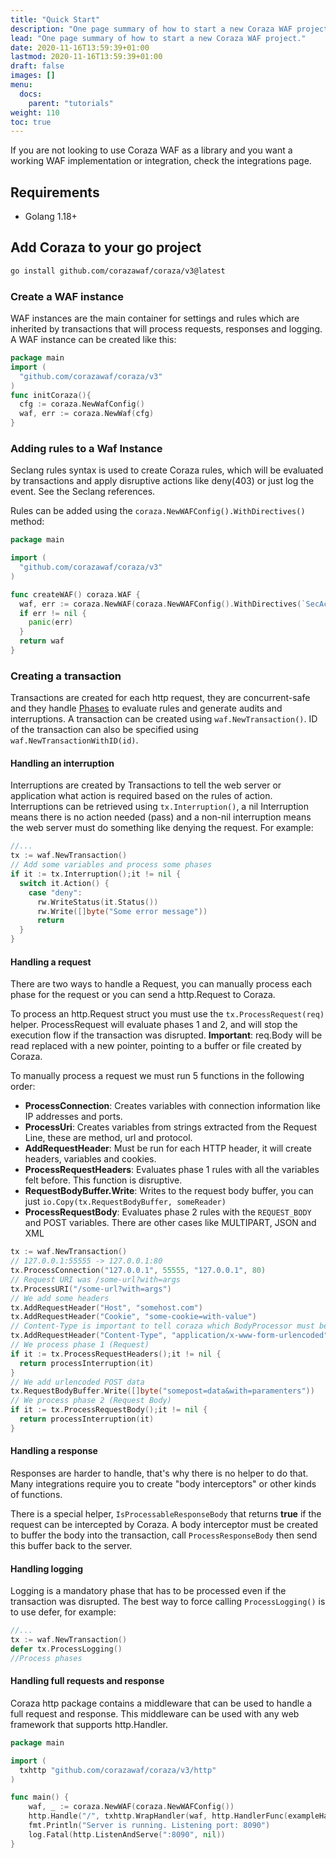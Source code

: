 ```yaml
---
title: "Quick Start"
description: "One page summary of how to start a new Coraza WAF project."
lead: "One page summary of how to start a new Coraza WAF project."
date: 2020-11-16T13:59:39+01:00
lastmod: 2020-11-16T13:59:39+01:00
draft: false
images: []
menu:
  docs:
    parent: "tutorials"
weight: 110
toc: true
---
```


If you are not looking to use Coraza WAF as a library and you want a working WAF implementation or integration, check the integrations page.

<!-- @TODO: Update links for integration page -->

## Requirements

- Golang 1.18+

## Add Coraza to your go project

```sh
go install github.com/corazawaf/coraza/v3@latest
```

### Create a WAF instance

WAF instances are the main container for settings and rules which are inherited by transactions that will process requests, responses and logging. A WAF instance can be created like this:

```go
package main
import (
  "github.com/corazawaf/coraza/v3"
)
func initCoraza(){
  cfg := coraza.NewWafConfig()
  waf, err := coraza.NewWaf(cfg)
}
```

### Adding rules to a Waf Instance

Seclang rules syntax is used to create Coraza rules, which will be evaluated by transactions and apply disruptive actions like deny(403) or just log the event. See the Seclang references.

Rules can be added using the ```coraza.NewWAFConfig().WithDirectives()``` method:
```go
package main

import (
  "github.com/corazawaf/coraza/v3"
)

func createWAF() coraza.WAF {
  waf, err := coraza.NewWAF(coraza.NewWAFConfig().WithDirectives(`SecAction "id:1,phase:1,deny:403,log"`))
  if err != nil {
    panic(err)
  }
  return waf
}
```

### Creating a transaction

Transactions are created for each http request, they are concurrent-safe and they handle [Phases](#) to evaluate rules and generate audits and interruptions. A transaction can be created using ```waf.NewTransaction()```.
ID of the transaction can also be specified using ```waf.NewTransactionWithID(id)```.

#### Handling an interruption

Interruptions are created by Transactions to tell the web server or application what action is required based on the rules of action. Interruptions can be retrieved using ```tx.Interruption()```, a nil Interruption means there is no action needed (pass) and a non-nil interruption means the web server must do something like denying the request. For example:

```go
//...
tx := waf.NewTransaction()
// Add some variables and process some phases
if it := tx.Interruption();it != nil {
  switch it.Action() {
    case "deny":
      rw.WriteStatus(it.Status())
      rw.Write([]byte("Some error message"))
      return
  }
}
```

#### Handling a request

There are two ways to handle a Request, you can manually process each phase for the request or you can send a http.Request to Coraza.

To process an http.Request struct you must use the ```tx.ProcessRequest(req)``` helper. ProcessRequest will evaluate phases 1 and 2, and will stop the execution flow if the transaction was disrupted. **Important**: req.Body will be read replaced with a new pointer, pointing to a buffer or file created by Coraza.

To manually process a request we must run 5 functions in the following order:

- **ProcessConnection**: Creates variables with connection information like IP addresses and ports.
- **ProcessUri**: Creates variables from strings extracted from the Request Line, these are method, url and protocol.
- **AddRequestHeader**: Must be run for each HTTP header, it will create headers, variables and cookies.
- **ProcessRequestHeaders**: Evaluates phase 1 rules with all the variables felt before. This function is disruptive.
- **RequestBodyBuffer.Write**: Writes to the request body buffer, you can just ```io.Copy(tx.RequestBodyBuffer, someReader)```
- **ProcessRequestBody**: Evaluates phase 2 rules with the ```REQUEST_BODY``` and POST variables. There are other cases like MULTIPART, JSON and XML

```go
tx := waf.NewTransaction()
// 127.0.0.1:55555 -> 127.0.0.1:80
tx.ProcessConnection("127.0.0.1", 55555, "127.0.0.1", 80)
// Request URI was /some-url?with=args
tx.ProcessURI("/some-url?with=args")
// We add some headers
tx.AddRequestHeader("Host", "somehost.com")
tx.AddRequestHeader("Cookie", "some-cookie=with-value")
// Content-Type is important to tell coraza which BodyProcessor must be used
tx.AddRequestHeader("Content-Type", "application/x-www-form-urlencoded")
// We process phase 1 (Request)
if it := tx.ProcessRequestHeaders();it != nil {
  return processInterruption(it)
}
// We add urlencoded POST data
tx.RequestBodyBuffer.Write([]byte("somepost=data&with=paramenters"))
// We process phase 2 (Request Body)
if it := tx.ProcessRequestBody();it != nil {
  return processInterruption(it)
}
```

#### Handling a response

Responses are harder to handle, that's why there is no helper to do that. Many integrations require you to create "body interceptors" or other kinds of functions.

There is a special helper, ```IsProcessableResponseBody``` that returns **true** if the request can be intercepted by Coraza.
A body interceptor must be created to buffer the body into the transaction, call ```ProcessResponseBody``` then send this buffer back to the server.

#### Handling logging

Logging is a mandatory phase that has to be processed even if the transaction was disrupted. The best way to force calling ```ProcessLogging()``` is to use defer, for example:

```go
//...
tx := waf.NewTransaction()
defer tx.ProcessLogging()
//Process phases
```

#### Handling full requests and response
Coraza http package contains a middleware that can be used to handle a full request and response. This middleware can be used with any web framework that supports http.Handler.

```go
package main

import (
  txhttp "github.com/corazawaf/coraza/v3/http"
)

func main() {
	waf, _ := coraza.NewWAF(coraza.NewWAFConfig())
	http.Handle("/", txhttp.WrapHandler(waf, http.HandlerFunc(exampleHandler)))
	fmt.Println("Server is running. Listening port: 8090")
	log.Fatal(http.ListenAndServe(":8090", nil))
}
```